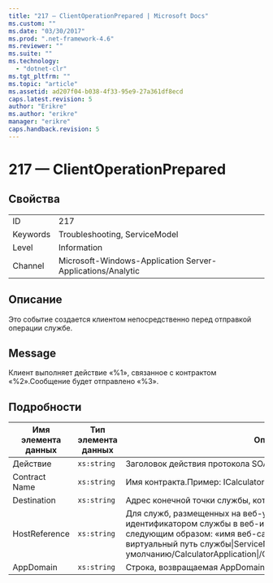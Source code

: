 ```yaml
---
title: "217 — ClientOperationPrepared | Microsoft Docs"
ms.custom: ""
ms.date: "03/30/2017"
ms.prod: ".net-framework-4.6"
ms.reviewer: ""
ms.suite: ""
ms.technology: 
  - "dotnet-clr"
ms.tgt_pltfrm: ""
ms.topic: "article"
ms.assetid: ad207f04-b038-4f33-95e9-27a361df8ecd
caps.latest.revision: 5
author: "Erikre"
ms.author: "erikre"
manager: "erikre"
caps.handback.revision: 5
---
```

# 217 — ClientOperationPrepared
## Свойства  
  
|||  
|-|-|  
|ID|217|  
|Keywords|Troubleshooting, ServiceModel|  
|Level|Information|  
|Channel|Microsoft\-Windows\-Application Server\-Applications\/Analytic|  
  
## Описание  
 Это событие создается клиентом непосредственно перед отправкой операции службе.  
  
## Message  
 Клиент выполняет действие «%1», связанное с контрактом «%2».Сообщение будет отправлено «%3».  
  
## Подробности  
  
|Имя элемента данных|Тип элемента данных|Описание|  
|-------------------------|-------------------------|--------------|  
|Действие|`xs:string`|Заголовок действия протокола SOAP исходящего сообщения.|  
|Contract Name|`xs:string`|Имя контракта.Пример: ICalculator.|  
|Destination|`xs:string`|Адрес конечной точки службы, которой отправляется сообщение.|  
|HostReference|`xs:string`|Для служб, размещенных на веб\-узле, это поле является уникальным идентификатором службы в веб\-иерархии.Ее формат определяется следующим образом: «имя веб\-сайта виртуальный путь приложения&#124;виртуальный путь службы&#124;ServiceName».«веб\-сайт по умолчанию\/CalculatorApplication&#124;\/CalculatorService.svc&#124;CalculatorService».|  
|AppDomain|`xs:string`|Строка, возвращаемая AppDomain.CurrentDomain.FriendlyName.|